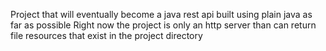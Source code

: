 Project that will eventually become a java rest api built using plain java as far as possible
Right now the project is only an http server than can return file resources that exist in the project directory
